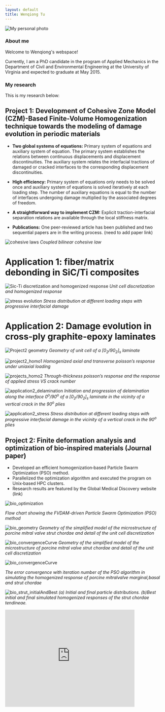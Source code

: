 ```yaml
---
layout: default
title: Wenqiong Tu
---
```

![My personal photo](/assets/personalPhoto.jpg)

### About me

Welcome to Wenqiong's webspace! 

Currently, I am a PhD candidate in the program of Applied Mechanics in the Department of Civil and Environmental Engineering at the University of Virginia and expected to graduate at May 2015.



### My research

This is my research below:

## Project 1: Development of Cohesive Zone Model (CZM)-Based Finite-Volume Homogenization technique towards the modeling of damage evolution in periodic materials

* **Two global systems of equations:** Primary system of equations and auxiliary system of equation. The primary system establishes the relations between continuous displacements and displacement discontinuities. The auxiliary system relates the interfacial tractions of damaged or cracked interfaces to the corresponding displacement discontinuities.

* **High efficiency:** Primary system of equations only needs to be solved once and auxiliary system of equations is solved iteratively at each loading step. The number of auxiliary equations is equal to the number of interfaces undergoing damage multiplied by the associated degrees of freedom.

* **A straightforward way to implement CZM:** Explicit traction-interfacial separation relations are available through the local stiffness matrix.

* **Publications:** One peer-reviewed article has been published and two sequential papers are in the writing process. (need to add paper link)


![cohesive laws](/assets/cohesiveLaw.jpg)
*Coupled bilinear cohesive law*


# Application 1: fiber/matrix debonding in SiC/Ti composites 
![Sic-Ti discretization and homogenized response](/assets/discretizationAndHomogenizedResponse.jpg)
*Unit cell discretization and homogenized response*

![stress evolution](/assets/sicTi_stressDistribution.jpg)
*Stress distribution at different loading steps with progressive interfacial damage*



# Application 2: Damage evolution in cross-ply graphite-epoxy laminates
![Project2 geometry](/assets/Project2_geometry.jpg)
*Geometry of unit cell of a [0<sub>2</sub>/90<sub>2</sub>]<sub>s</sub> laminate*  


![project2_homo1](/assets/project2_homo1.jpg)
*Homogenized axial and transverse poisson’s response under uniaxial loading*

![projects_homo2](/assets/projects_homo2.jpg)
*Through-thickness  poisson’s response and the response of applied stress VS crack number*

![application2_delamination](/assets/application2_delamination.jpg)
*Initiation and progression of delamination along the interface 0<sup>o</sup>/90<sup>o</sup> of a [0<sub>2</sub>/90<sub>2</sub>]<sub>s</sub> laminate in the vicinity of a vertical crack in the 90<sup>o</sup> plies*

![application2_stress](/assets/application2_stress.jpg)
*Stress distribution at different loading steps with progressive interfacial damage in the vicinity of a vertical crack in the 90<sup>o</sup> plies*

## Project 2: Finite deformation analysis and optimization of bio‐inspired materials (Journal paper)
* Developed an efficient homogenization‐based Particle Swarm Optimization (PSO) method.
* Parallelized the optimization algorithm and executed the program on Unix‐based HPC clusters.
* Research results are featured by the Global Medical Discovery website (link)

![bio_optimization](/assets/bio_optimization.jpg)

*Flow chart showing the FVDAM-driven Particle Swarm Optimization (PSO) method*

![bio_geometry](/assets/bio_geometry.jpg)
*Geometry of the simplified model of the microstructure of porcine mitral valve strut chordae and detail of the unit cell discretization*

![bio_convergenceCurve](/assets/bio_convergenceCurve.jpg)
*Geometry of the simplified model of the microstructure of porcine mitral valve strut chordae and detail of the unit cell discretization*

![bio_convergenceCurve](/assets/bio_convergenceCurve.jpg)

*The error convergence with iteration number of the PSO algorithm in simulating the homogenized response of porcine mitralvalve marginal,basal and strut chordae*

![bio_strut_initialAndBest](/assets/bio_strut_initialAndBest.jpg)
*(a) Initial and final particle distributions. (b)Best initial and final simulated homogenized responses of the strut chordae tendineae.*


<div>
<iframe width="420" height="315" src="https://www.youtube.com/embed/EgVJ0brxqVM" frameborder="0" allowfullscreen></iframe>
</div>


